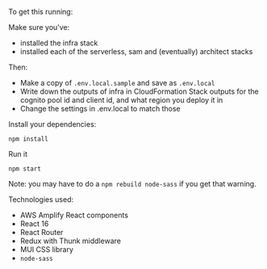 To get this running:

Make sure you've:

* installed the infra stack
* installed each of the serverless, sam and (eventually) architect stacks

Then:

* Make a copy of `.env.local.sample` and save as `.env.local`
* Write down the outputs of infra in CloudFormation Stack outputs for the cognito pool id and client id, and what region you deploy it in
* Change the settings in .env.local to match those

Install your dependencies:

```text
npm install
```

Run it

```
npm start
```

Note: you may have to do a `npm rebuild node-sass` if you get that warning.

Technologies used:

* AWS Amplify React components
* React 16
* React Router
* Redux with Thunk middleware
* MUI CSS library
* `node-sass`

